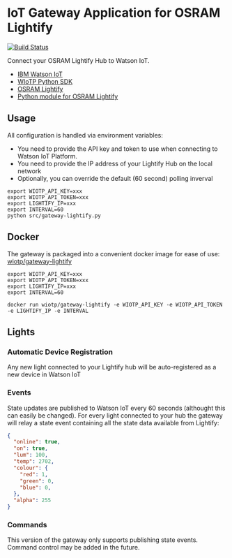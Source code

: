 # IoT Gateway Application for OSRAM Lightify

[![Build Status](https://travis-ci.org/ibm-watson-iot/gateway-lightify.svg?branch=master)](https://travis-ci.org/ibm-watson-iot/gateway-lightify)


Connect your OSRAM Lightify Hub to Watson IoT.

- [IBM Watson IoT](https://internetofthings.ibmcloud.com)
- [WIoTP Python SDK](https://github.com/ibm-watson-iot/iot-python)
- [OSRAM Lightify](https://www.osram.com/lightify)
- [Python module for OSRAM Lightify](https://github.com/tfriedel/python-lightify)

## Usage

All configuration is handled via environment variables:
- You need to provide the API key and token to use when connecting to Watson IoT Platform.
- You need to provide the IP address of your Lightify Hub on the local network
- Optionally, you can override the default (60 second) polling inverval

```
export WIOTP_API_KEY=xxx
export WIOTP_API_TOKEN=xxx
export LIGHTIFY_IP=xxx
export INTERVAL=60
python src/gateway-lightify.py
```

## Docker

The gateway is packaged into a convenient docker image for ease of use: [wiotp/gateway-lightify](https://hub.docker.com/r/wiotp/gateway-lightify/)

```
export WIOTP_API_KEY=xxx
export WIOTP_API_TOKEN=xxx
export LIGHTIFY_IP=xxx
export INTERVAL=60

docker run wiotp/gateway-lightify -e WIOTP_API_KEY -e WIOTP_API_TOKEN -e LIGHTIFY_IP -e INTERVAL
```


## Lights

### Automatic Device Registration

Any new light connected to your Lightify hub will be auto-registered as a new device in Watson IoT

### Events

State updates are published to Watson IoT every 60 seconds (althought this can easily be changed).  For every light connected to your hub the 
gateway will relay a state event containing all the state data available from Lightify:

 
```json
{
  "online": true,
  "on": true,
  "lum": 100,
  "temp": 2702,
  "colour": {
    "red": 1,
    "green": 0,
    "blue": 0,
  },
  "alpha": 255
}
```

### Commands

This version of the gateway only supports publishing state events.  Command control may be added in the future.
